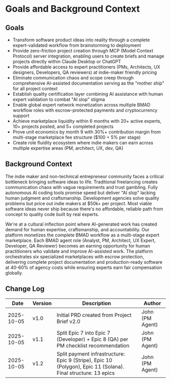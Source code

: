 # Goals and Background Context

## Goals

- Transform software product ideas into reality through a complete expert-validated workflow from brainstorming to deployment
- Provide zero-friction project creation through MCP (Model Context Protocol) server integration, enabling users to create briefs and manage projects directly within Claude Desktop or ChatGPT
- Provide affordable access to expert practitioners (PMs, Architects, UX designers, Developers, QA reviewers) at indie-maker friendly pricing
- Eliminate communication chaos and scope creep through comprehensive AI-assisted documentation serving as the "mother ship" for all project context
- Establish quality certification layer combining AI assistance with human expert validation to combat "AI slop" stigma
- Enable global expert network monetization across multiple BMAD workflow roles with escrow-protected payments and cryptocurrency support
- Achieve marketplace liquidity within 6 months with 20+ active experts, 10+ projects posted, and 5+ completed projects
- Prove unit economics by month 9 with 30%+ contribution margin from multi-stage marketplace fee structure ($100 + 5% per stage)
- Create role fluidity ecosystem where indie makers can earn across multiple expertise areas (PM, architect, UX, dev, QA)

## Background Context

The indie maker and non-technical entrepreneur community faces a critical bottleneck bringing software ideas to life. Traditional freelancing creates communication chaos with vague requirements and trust gambling. Fully autonomous AI coding tools promise speed but deliver "AI slop" lacking human judgment and craftsmanship. Development agencies solve quality problems but price out indie makers at $50k+ per project. Most viable software ideas never ship because there's no affordable, reliable path from concept to quality code built by real experts.

We're at a cultural inflection point where AI-generated work has created demand for human expertise, craftsmanship, and accountability. Our platform monetizes the complete BMAD workflow as a multi-stage expert marketplace. Each BMAD agent role (Analyst, PM, Architect, UX Expert, Developer, QA Reviewer) becomes an earning opportunity for human practitioners who validate and improve AI-assisted work. The platform orchestrates six specialized marketplaces with escrow protection, delivering complete project documentation and production-ready software at 40-60% of agency costs while ensuring experts earn fair compensation globally.

## Change Log

| Date | Version | Description | Author |
|------|---------|-------------|--------|
| 2025-10-05 | v1.0 | Initial PRD created from Project Brief v2.0 | John (PM Agent) |
| 2025-10-05 | v1.1 | Split Epic 7 into Epic 7 (Developer) + Epic 8 (QA) per PM checklist recommendation | John (PM Agent) |
| 2025-10-05 | v1.2 | Split payment infrastructure: Epic 9 (Stripe), Epic 10 (Polygon), Epic 11 (Solana). Final structure: 13 epics | John (PM Agent) |
